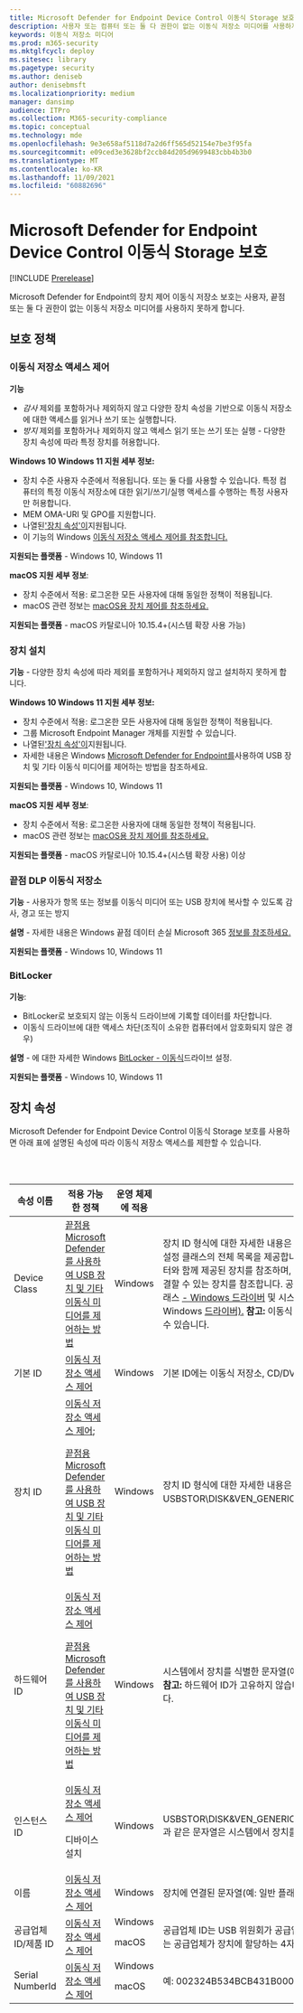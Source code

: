 ```yaml
---
title: Microsoft Defender for Endpoint Device Control 이동식 Storage 보호
description: 사용자 또는 컴퓨터 또는 둘 다 권한이 없는 이동식 저장소 미디어를 사용하지 못하도록 하는 '기능' 이해
keywords: 이동식 저장소 미디어
ms.prod: m365-security
ms.mktglfcycl: deploy
ms.sitesec: library
ms.pagetype: security
ms.author: deniseb
author: denisebmsft
ms.localizationpriority: medium
manager: dansimp
audience: ITPro
ms.collection: M365-security-compliance
ms.topic: conceptual
ms.technology: mde
ms.openlocfilehash: 9e3e658af5118d7a2d6ff565d52154e7be3f95fa
ms.sourcegitcommit: e09ced3e3628bf2ccb84d205d9699483cbb4b3b0
ms.translationtype: MT
ms.contentlocale: ko-KR
ms.lasthandoff: 11/09/2021
ms.locfileid: "60882696"
---
```

# <a name="microsoft-defender-for-endpoint-device-control-removable-storage-protection"></a>Microsoft Defender for Endpoint Device Control 이동식 Storage 보호

[!INCLUDE [Prerelease](../includes/prerelease.md)]

Microsoft Defender for Endpoint의 장치 제어 이동식 저장소 보호는 사용자, 끝점 또는 둘 다 권한이 없는 이동식 저장소 미디어를 사용하지 못하게 합니다.

## <a name="protection-policies"></a>보호 정책

### <a name="removable-storage-access-control"></a>이동식 저장소 액세스 제어

**기능**

- *감사* 제외를 포함하거나 제외하지 않고 다양한 장치 속성을 기반으로 이동식 저장소에 대한 액세스를 읽거나 쓰기 또는 실행합니다.
- *방지* 제외를 포함하거나 제외하지 않고 액세스 읽기 또는 쓰기 또는 실행 - 다양한 장치 속성에 따라 특정 장치를 허용합니다.

**Windows 10 Windows 11 지원 세부 정보:**

- 장치 수준 사용자 수준에서 적용됩니다. 또는 둘 다를 사용할 수 있습니다. 특정 컴퓨터의 특정 이동식 저장소에 대한 읽기/쓰기/실행 액세스를 수행하는 특정 사용자만 허용합니다.
- MEM OMA-URI 및 GPO를 지원합니다.
- 나열된['장치 속성'이](#device-properties)지원됩니다.
- 이 기능의 Windows [이동식 저장소 액세스 제어를 참조합니다.](device-control-removable-storage-access-control.md)

**지원되는 플랫폼** - Windows 10, Windows 11

**macOS 지원 세부 정보**:

- 장치 수준에서 적용: 로그온한 모든 사용자에 대해 동일한 정책이 적용됩니다.
- macOS 관련 정보는 [macOS용 장치 제어를 참조하세요.](mac-device-control-overview.md)

**지원되는 플랫폼** - macOS 카탈로니아 10.15.4+(시스템 확장 사용 가능)


### <a name="device-installation"></a>장치 설치

**기능** - 다양한 장치 속성에 따라 제외를 포함하거나 제외하지 않고 설치하지 못하게 합니다.

**Windows 10 Windows 11 지원 세부 정보:**

- 장치 수준에서 적용: 로그온한 모든 사용자에 대해 동일한 정책이 적용됩니다.
- 그룹 Microsoft Endpoint Manager 개체를 지원할 수 있습니다.
- 나열된['장치 속성'이](#device-properties)지원됩니다.
- 자세한 내용은 Windows [Microsoft Defender for Endpoint를](control-usb-devices-using-intune.md)사용하여 USB 장치 및 기타 이동식 미디어를 제어하는 방법을 참조하세요.

**지원되는 플랫폼** - Windows 10, Windows 11

**macOS 지원 세부 정보**:

- 장치 수준에서 적용: 로그온한 사용자에 대해 동일한 정책이 적용됩니다.
- macOS 관련 정보는 [macOS용 장치 제어를 참조하세요.](mac-device-control-overview.md)

**지원되는 플랫폼** - macOS 카탈로니아 10.15.4+(시스템 확장 사용) 이상

### <a name="endpoint-dlp-removable-storage"></a>끝점 DLP 이동식 저장소

**기능** - 사용자가 항목 또는 정보를 이동식 미디어 또는 USB 장치에 복사할 수 있도록 감사, 경고 또는 방지

**설명** - 자세한 내용은 Windows 끝점 데이터 손실 Microsoft 365 [정보를 참조하세요.](../../compliance/endpoint-dlp-learn-about.md)

**지원되는 플랫폼** - Windows 10, Windows 11

### <a name="bitlocker"></a>BitLocker

**기능**:

- BitLocker로 보호되지 않는 이동식 드라이브에 기록할 데이터를 차단합니다.
- 이동식 드라이브에 대한 액세스 차단(조직이 소유한 컴퓨터에서 암호화되지 않은 경우)

**설명** - 에 대한 자세한 Windows [BitLocker - 이동식](/mem/intune/protect/endpoint-security-disk-encryption-profile-settings)드라이브 설정.

**지원되는 플랫폼** - Windows 10, Windows 11

## <a name="device-properties"></a>장치 속성

Microsoft Defender for Endpoint Device Control 이동식 Storage 보호를 사용하면 아래 표에 설명된 속성에 따라 이동식 저장소 액세스를 제한할 수 있습니다.

<br/><br/>

|속성 이름|적용 가능한 정책|운영 체제에 적용|설명|
|---|---|---|---|
|Device Class|[끝점용 Microsoft Defender를 사용하여 USB 장치 및 기타 이동식 미디어를 제어하는 방법](control-usb-devices-using-intune.md)|Windows|장치 ID 형식에 대한 자세한 내용은 장치 설정 [클래스 를 참조하세요.](/windows-hardware/drivers/install/overview-of-device-setup-classes) 다음 두 링크는 장치 설정 클래스의 전체 목록을 제공합니다. '시스템 사용' 클래스는 주로 출하 시 컴퓨터/컴퓨터와 함께 제공된 장치를 참조하며, '공급업체' 클래스는 대부분 기존 컴퓨터/컴퓨터에 연결할 수 있는 장치를 참조합니다. 공급업체에서 사용할 수 있는 시스템 정의 장치 설정 클래스 [- Windows 드라이버](/windows-hardware/drivers/install/system-defined-device-setup-classes-available-to-vendors) 및 시스템 사용에 예약된 시스템 정의 장치 설정 클래스 - Windows [드라이버).](/windows-hardware/drivers/install/system-defined-device-setup-classes-reserved-for-system-use) **참고:** 이동식 저장소뿐만 아니라 모든 장치에 장치 설치를 적용할 수 있습니다.|
|기본 ID|[이동식 저장소 액세스 제어](device-control-removable-storage-access-control.md)|Windows|기본 ID에는 이동식 저장소, CD/DVD 및 이동식 Windows/WPD가 포함됩니다.|
|장치 ID|[이동식 저장소 액세스 제어](device-control-removable-storage-access-control.md); <p> [끝점용 Microsoft Defender를 사용하여 USB 장치 및 기타 이동식 미디어를 제어하는 방법](control-usb-devices-using-intune.md)|Windows|장치 ID 형식에 대한 자세한 내용은 표준 USB 식별자(예: USBSTOR\DISK&VEN_GENERIC&PROD_FLASH_DISK&REV_8.07)를 참조하세요. [](/windows-hardware/drivers/install/standard-usb-identifiers)|
|하드웨어 ID|[이동식 저장소 액세스 제어](device-control-removable-storage-access-control.md) <p> [끝점용 Microsoft Defender를 사용하여 USB 장치 및 기타 이동식 미디어를 제어하는 방법](control-usb-devices-using-intune.md)|Windows|시스템에서 장치를 식별한 문자열(예: USBSTOR\DiskGeneric_Flash_Disk___8.07) **참고:** 하드웨어 ID가 고유하지 않습니다. 다른 디바이스가 동일한 값을 공유할 수 있습니다.|
|인스턴스 ID|[이동식 저장소 액세스 제어](device-control-removable-storage-access-control.md) <p> 디바이스 설치|Windows|USBSTOR\DISK&VEN_GENERIC&PROD_FLASH_DISK&REV_8.07\8735B611&0과 같은 문자열은 시스템에서 장치를 고유하게 식별합니다.|
|이름|[이동식 저장소 액세스 제어](device-control-removable-storage-access-control.md)|Windows|장치에 연결된 문자열(예: 일반 플래시 디스크 USB 장치)|
|공급업체 ID/제품 ID|[이동식 저장소 액세스 제어](device-control-removable-storage-access-control.md)|Windows <p> macOS|공급업체 ID는 USB 위원회가 공급업체에 할당하는 4자리 공급업체 코드입니다. 제품 ID는 공급업체가 장치에 할당하는 4자리 제품 코드입니다. 와일드카드를 지원합니다.|
|Serial NumberId|[이동식 저장소 액세스 제어](device-control-removable-storage-access-control.md)|Windows <p> macOS |예: <SerialNumberId>002324B534BCB431B000058A</SerialNumberId>|
